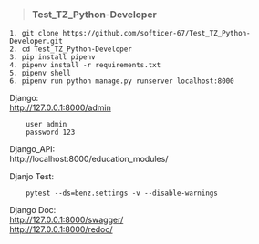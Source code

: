 > ### Test_TZ_Python-Developer

    1. git clone https://github.com/softicer-67/Test_TZ_Python-Developer.git
    2. cd Test_TZ_Python-Developer
    3. pip install pipenv
    4. pipenv install -r requirements.txt
    5. pipenv shell
    6. pipenv run python manage.py runserver localhost:8000
  
  Django:        
        http://127.0.0.1:8000/admin
    
        user admin
        password 123
  
  Django_API:        
        http://localhost:8000/education_modules/
    
  Djanjo Test:
    
        pytest --ds=benz.settings -v --disable-warnings
    
  Django Doc:        
        http://127.0.0.1:8000/swagger/        
        http://127.0.0.1:8000/redoc/
